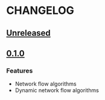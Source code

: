 # CHANGELOG

## [Unreleased]

## [0.1.0]

### Features

- Network flow algorithms
- Dynamic network flow algorithms

[Unreleased]: https://github.com/zetool/network-flow/compare/network-flow-0.1.0...HEAD
[0.1.0]: https://github.com/zetool/network-flow/compare/c810272472b9961a627d51cf1247e5e61128f13d...network-flow-0.1.0

